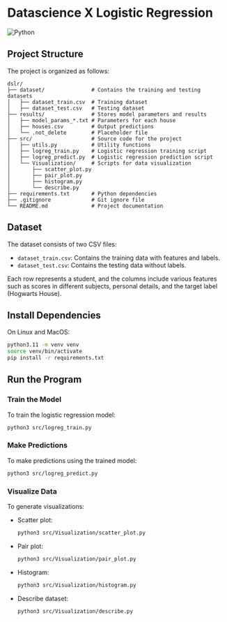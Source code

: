 # Datascience X Logistic Regression

![Python](https://img.shields.io/badge/python-3.11-blue)

## Project Structure

The project is organized as follows:
```
dslr/
├── dataset/               # Contains the training and testing datasets
│   ├── dataset_train.csv  # Training dataset
│   ├── dataset_test.csv   # Testing dataset
├── results/               # Stores model parameters and results
│   ├── model_params_*.txt # Parameters for each house
│   ├── houses.csv         # Output predictions
│   └── .not_delete        # Placeholder file
├── src/                   # Source code for the project
│   ├── utils.py           # Utility functions
│   ├── logreg_train.py    # Logistic regression training script
│   ├── logreg_predict.py  # Logistic regression prediction script
│   └── Visualization/     # Scripts for data visualization
│       ├── scatter_plot.py
│       ├── pair_plot.py
│       ├── histogram.py
│       └── describe.py
├── requirements.txt       # Python dependencies
├── .gitignore             # Git ignore file
└── README.md              # Project documentation
```

## Dataset

The dataset consists of two CSV files:
- `dataset_train.csv`: Contains the training data with features and labels.
- `dataset_test.csv`: Contains the testing data without labels.

Each row represents a student, and the columns include various features such as scores in different subjects, personal details, and the target label (Hogwarts House).

## Install Dependencies

On Linux and MacOS:

```sh
python3.11 -m venv venv
source venv/bin/activate
pip install -r requirements.txt
```

## Run the Program

### Train the Model
To train the logistic regression model:
```sh
python3 src/logreg_train.py
```

### Make Predictions
To make predictions using the trained model:
```sh
python3 src/logreg_predict.py
```

### Visualize Data
To generate visualizations:
- Scatter plot:
  ```sh
  python3 src/Visualization/scatter_plot.py
  ```
- Pair plot:
  ```sh
  python3 src/Visualization/pair_plot.py
  ```
- Histogram:
  ```sh
  python3 src/Visualization/histogram.py
  ```
- Describe dataset:
  ```sh
  python3 src/Visualization/describe.py
  ```
